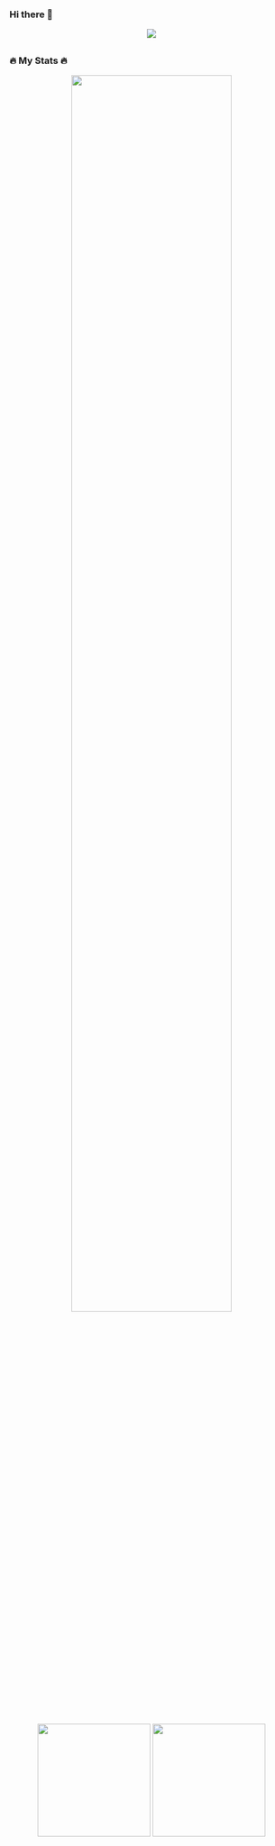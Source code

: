 ### Hi there 👋
<div id='header' align='center'>
  <div id='badges'>
    <a href='https://www.linkedin.com/in/marcus-costa-graciano/'>
      <img src="https://img.shields.io/badge/LinkedIn-blue?logo=linkedin&logoColor=white&style=for-the-badge">
    </a>
  </div>
  <a href='#'>
  <img src='https://komarev.com/ghpvc/?username=marcuscostagraciano&style=flat-square&color=blue'  alt=""/>
  </a>
</div>

##
### 🔥 My Stats 🔥
<div id='git_stats' align='center'>
  <img width='75%' src='https://github-readme-streak-stats.herokuapp.com?user=marcuscostagraciano&theme=transparent&hide_border=true&background=45%2C94EBE2%2CEB8D77&mode=weekly' />
  <img height='200em' src='https://github-readme-stats.vercel.app/api?username=marcuscostagraciano&show_icons=true&theme=transparent&include_all_commits=true&hide_border=true&count_private=false' />
  <img height='200em' src='https://github-readme-stats.vercel.app/api/top-langs/?username=marcuscostagraciano&layout=compact&langs_count=7&theme=transparent&hide_border=true' />
</div>

##

